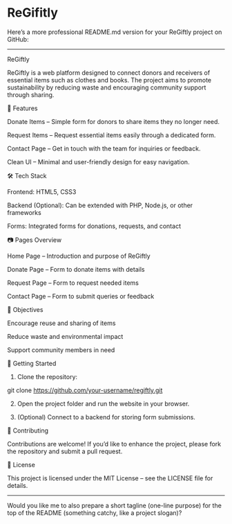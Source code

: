 # ReGifitly
Here’s a more professional README.md version for your ReGiftly project on GitHub:


---

ReGiftly

ReGiftly is a web platform designed to connect donors and receivers of essential items such as clothes and books. The project aims to promote sustainability by reducing waste and encouraging community support through sharing.

📌 Features

Donate Items – Simple form for donors to share items they no longer need.

Request Items – Request essential items easily through a dedicated form.

Contact Page – Get in touch with the team for inquiries or feedback.

Clean UI – Minimal and user-friendly design for easy navigation.


🛠 Tech Stack

Frontend: HTML5, CSS3

Backend (Optional): Can be extended with PHP, Node.js, or other frameworks

Forms: Integrated forms for donations, requests, and contact


📷 Pages Overview

Home Page – Introduction and purpose of ReGiftly

Donate Page – Form to donate items with details

Request Page – Form to request needed items

Contact Page – Form to submit queries or feedback


🎯 Objectives

Encourage reuse and sharing of items

Reduce waste and environmental impact

Support community members in need


🚀 Getting Started

1. Clone the repository:

git clone https://github.com/your-username/regiftly.git


2. Open the project folder and run the website in your browser.


3. (Optional) Connect to a backend for storing form submissions.



🤝 Contributing

Contributions are welcome! If you’d like to enhance the project, please fork the repository and submit a pull request.

📄 License

This project is licensed under the MIT License – see the LICENSE file for details.


---

Would you like me to also prepare a short tagline (one-line purpose) for the top of the README (something catchy, like a project slogan)?
